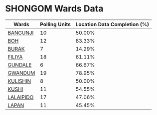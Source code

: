 
# SHONGOM Wards Data

| Wards | Polling Units | Location Data Completion (%) |
| ---- | ----- | ------- |
| [BANGUNJI](./wards/3328-bangunji) | 10 | 50.00% |
| [BOH](./wards/3329-boh) | 12 | 83.33% |
| [BURAK](./wards/3330-burak) | 7 | 14.29% |
| [FILIYA](./wards/3331-filiya) | 18 | 61.11% |
| [GUNDALE](./wards/3332-gundale) | 6 | 66.67% |
| [GWANDUM](./wards/3333-gwandum) | 19 | 78.95% |
| [KULISHIN](./wards/3334-kulishin) | 8 | 50.00% |
| [KUSHI](./wards/3335-kushi) | 11 | 54.55% |
| [LALAIPIDO](./wards/3336-lalaipido) | 17 | 47.06% |
| [LAPAN](./wards/3337-lapan) | 11 | 45.45% |




